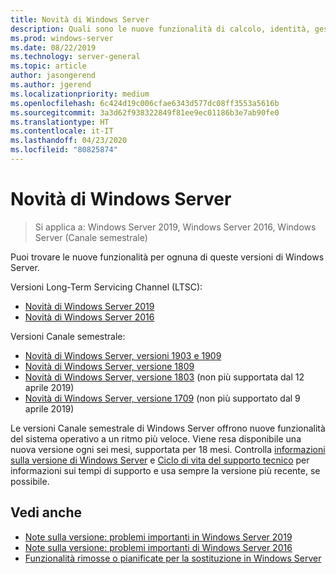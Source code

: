 ```yaml
---
title: Novità di Windows Server
description: Quali sono le nuove funzionalità di calcolo, identità, gestione, automazione, rete, sicurezza e archiviazione.
ms.prod: windows-server
ms.date: 08/22/2019
ms.technology: server-general
ms.topic: article
author: jasongerend
ms.author: jgerend
ms.localizationpriority: medium
ms.openlocfilehash: 6c424d19c006cfae6343d577dc08ff3553a5616b
ms.sourcegitcommit: 3a3d62f938322849f81ee9ec01186b3e7ab90fe0
ms.translationtype: HT
ms.contentlocale: it-IT
ms.lasthandoff: 04/23/2020
ms.locfileid: "80825874"
---
```

# <a name="whats-new-in-windows-server"></a>Novità di Windows Server

> Si applica a: Windows Server 2019, Windows Server 2016, Windows Server (Canale semestrale)

Puoi trovare le nuove funzionalità per ognuna di queste versioni di Windows Server.  

Versioni Long-Term Servicing Channel (LTSC):

- [Novità di Windows Server 2019](../get-started-19/whats-new-19.md)
- [Novità di Windows Server 2016](whats-new-in-windows-server-2016.md)

Versioni Canale semestrale:

- [Novità di Windows Server, versioni 1903 e 1909](../get-started-19/whats-new-in-windows-server-1903-1909.md)
- [Novità di Windows Server, versione 1809](whats-new-in-windows-server-1809.md)
- [Novità di Windows Server, versione 1803](whats-new-in-windows-server-1803.md) (non più supportata dal 12 aprile 2019)
- [Novità di Windows Server, versione 1709](whats-new-in-windows-server-1709.md) (non più supportato dal 9 aprile 2019)

Le versioni Canale semestrale di Windows Server offrono nuove funzionalità del sistema operativo a un ritmo più veloce. Viene resa disponibile una nuova versione ogni sei mesi, supportata per 18 mesi. Controlla [informazioni sulla versione di Windows Server](windows-server-release-info.md) e [Ciclo di vita del supporto tecnico](https://support.microsoft.com/lifecycle) per informazioni sui tempi di supporto e usa sempre la versione più recente, se possibile.

## <a name="see-also"></a>Vedi anche

- [Note sulla versione: problemi importanti in Windows Server 2019](../get-started-19/rel-notes-19.md)
- [Note sulla versione: problemi importanti di Windows Server 2016](Windows-Server-2016-GA-Release-Notes.md)
- [Funzionalità rimosse o pianificate per la sostituzione in Windows Server](../get-started-19/removed-features.md)